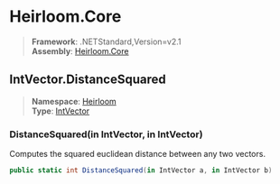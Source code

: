 # Heirloom.Core

> **Framework**: .NETStandard,Version=v2.1  
> **Assembly**: [Heirloom.Core][0]  

## IntVector.DistanceSquared

> **Namespace**: [Heirloom][0]  
> **Type**: [IntVector][1]  

### DistanceSquared(in IntVector, in IntVector)

Computes the squared euclidean distance between any two vectors.

```cs
public static int DistanceSquared(in IntVector a, in IntVector b)
```

[0]: ../../../Heirloom.Core.md
[1]: ../IntVector.md
